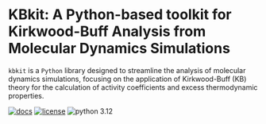 # KBkit: A Python-based toolkit for Kirkwood-Buff Analysis from Molecular Dynamics Simulations

`kbkit` is a `Python` library designed to streamline the analysis of molecular dynamics simulations, focusing on the application of Kirkwood-Buff (KB) theory for the calculation of activity coefficients and excess thermodynamic properties.

[![docs](http://img.shields.io/badge/docs-latest-brightgreen.svg?style=flat)](https://kbkit.readthedocs.io/)
[![license](https://img.shields.io/badge/License-MIT-blue.svg)](https://tldrlegal.com/license/mit-license)
![python 3.12](https://img.shields.io/badge/Python-3.12%2B-blue)
